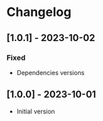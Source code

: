 # Changelog

## [1.0.1] - 2023-10-02

### Fixed

- Dependencies versions

## [1.0.0] - 2023-10-01

- Initial version